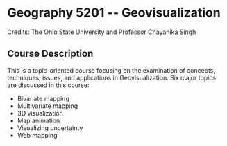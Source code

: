 # Geography 5201 -- Geovisualization
Credits: The Ohio State University and Professor Chayanika Singh

## Course Description 
This is a topic-oriented course focusing on the examination of concepts, techniques, issues, and applications in Geovisualization. Six major topics are discussed in this course: 
- Bivariate mapping 
- Multivariate mapping 
- 3D visualization 
- Map animation  
- Visualizing uncertainty 
- Web mapping 
